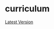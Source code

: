 # curriculum

[Latest Version](https://github.com/eduardogobetti/curriculum/releases/latest/download/main.pdf)